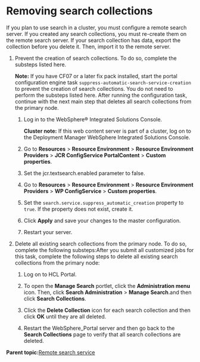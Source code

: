 # Removing search collections

If you plan to use search in a cluster, you must configure a remote search server. If you created any search collections, you must re-create them on the remote search server. If your search collection has data, export the collection before you delete it. Then, import it to the remote server.

1.  Prevent the creation of search collections. To do so, complete the substeps listed here.

    **Note:** If you have CF07 or a later fix pack installed, start the portal configuration engine task `suppress-automatic-search-service-creation` to prevent the creation of search collections. You do not need to perform the substeps listed here. After running the configuration task, continue with the next main step that deletes all search collections from the primary node.

    1.  Log in to the WebSphere® Integrated Solutions Console.

        **Cluster note:** If this web content server is part of a cluster, log on to the Deployment Manager WebSphere Integrated Solutions Console.

    2.  Go to **Resources** \> **Resource Environment** \> **Resource Environment Providers** \> **JCR ConfigService PortalContent** \> **Custom properties**.

    3.  Set the jcr.textsearch.enabled parameter to false.

    4.  Go to **Resources** \> **Resource Environment** \> **Resource Environment Providers** \> **WP ConfigService** \> **Custom properties**.

    5.  Set the `search.service.suppress_automatic_creation` property to `true`. If the property does not exist, create it.

    6.  Click **Apply** and save your changes to the master configuration.

    7.  Restart your server.

2.  Delete all existing search collections from the primary node. To do so, complete the following substeps:After you submit all customized jobs for this task, complete the following steps to delete all existing search collections from the primary node:

    1.  Log on to HCL Portal.

    2.  To open the **Manage Search** portlet, click the **Administration menu** icon. Then, click **Search Administration** \> **Manage Search**.and then click **Search Collections**.

    3.  Click the **Delete Collection** icon for each search collection and then click **OK** until they are all deleted.

    4.  Restart the WebSphere\_Portal server and then go back to the **Search Collections** page to verify that all search collections are deleted.


**Parent topic:**[Remote search service](../admin-system/srcusgrmtsrchsrv.md)

